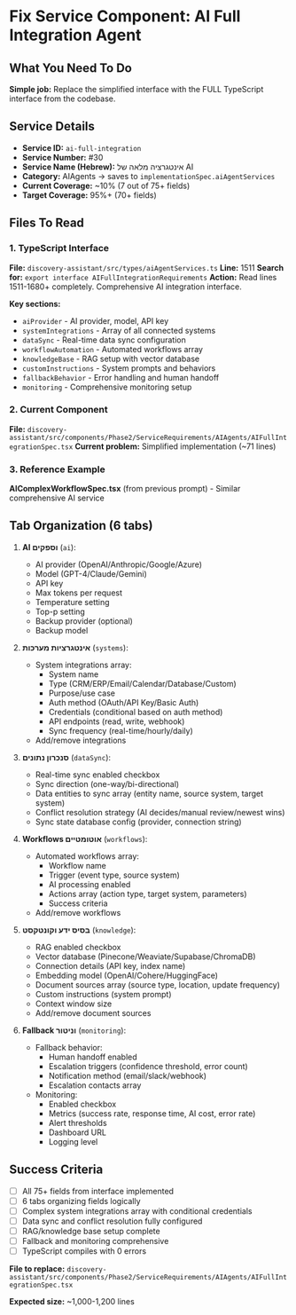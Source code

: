 # Fix Service Component: AI Full Integration Agent

## What You Need To Do

**Simple job:** Replace the simplified interface with the FULL TypeScript interface from the codebase.

## Service Details
- **Service ID:** `ai-full-integration`
- **Service Number:** #30
- **Service Name (Hebrew):** אינטגרציה מלאה של AI
- **Category:** AIAgents → saves to `implementationSpec.aiAgentServices`
- **Current Coverage:** ~10% (7 out of 75+ fields)
- **Target Coverage:** 95%+ (70+ fields)

## Files To Read

### 1. TypeScript Interface
**File:** `discovery-assistant/src/types/aiAgentServices.ts`
**Line:** 1511
**Search for:** `export interface AIFullIntegrationRequirements`
**Action:** Read lines 1511-1680+ completely. Comprehensive AI integration interface.

**Key sections:**
- `aiProvider` - AI provider, model, API key
- `systemIntegrations` - Array of all connected systems
- `dataSync` - Real-time data sync configuration
- `workflowAutomation` - Automated workflows array
- `knowledgeBase` - RAG setup with vector database
- `customInstructions` - System prompts and behaviors
- `fallbackBehavior` - Error handling and human handoff
- `monitoring` - Comprehensive monitoring setup

### 2. Current Component
**File:** `discovery-assistant/src/components/Phase2/ServiceRequirements/AIAgents/AIFullIntegrationSpec.tsx`
**Current problem:** Simplified implementation (~71 lines)

### 3. Reference Example
**AIComplexWorkflowSpec.tsx** (from previous prompt) - Similar comprehensive AI service

## Tab Organization (6 tabs)

1. **AI וספקים** (`ai`):
   - AI provider (OpenAI/Anthropic/Google/Azure)
   - Model (GPT-4/Claude/Gemini)
   - API key
   - Max tokens per request
   - Temperature setting
   - Top-p setting
   - Backup provider (optional)
   - Backup model

2. **אינטגרציות מערכות** (`systems`):
   - System integrations array:
     - System name
     - Type (CRM/ERP/Email/Calendar/Database/Custom)
     - Purpose/use case
     - Auth method (OAuth/API Key/Basic Auth)
     - Credentials (conditional based on auth method)
     - API endpoints (read, write, webhook)
     - Sync frequency (real-time/hourly/daily)
   - Add/remove integrations

3. **סנכרון נתונים** (`dataSync`):
   - Real-time sync enabled checkbox
   - Sync direction (one-way/bi-directional)
   - Data entities to sync array (entity name, source system, target system)
   - Conflict resolution strategy (AI decides/manual review/newest wins)
   - Sync state database config (provider, connection string)

4. **Workflows אוטומטיים** (`workflows`):
   - Automated workflows array:
     - Workflow name
     - Trigger (event type, source system)
     - AI processing enabled
     - Actions array (action type, target system, parameters)
     - Success criteria
   - Add/remove workflows

5. **בסיס ידע וקונטקסט** (`knowledge`):
   - RAG enabled checkbox
   - Vector database (Pinecone/Weaviate/Supabase/ChromaDB)
   - Connection details (API key, index name)
   - Embedding model (OpenAI/Cohere/HuggingFace)
   - Document sources array (source type, location, update frequency)
   - Custom instructions (system prompt)
   - Context window size
   - Add/remove document sources

6. **Fallback וניטור** (`monitoring`):
   - Fallback behavior:
     - Human handoff enabled
     - Escalation triggers (confidence threshold, error count)
     - Notification method (email/slack/webhook)
     - Escalation contacts array
   - Monitoring:
     - Enabled checkbox
     - Metrics (success rate, response time, AI cost, error rate)
     - Alert thresholds
     - Dashboard URL
     - Logging level

## Success Criteria

- [ ] All 75+ fields from interface implemented
- [ ] 6 tabs organizing fields logically
- [ ] Complex system integrations array with conditional credentials
- [ ] Data sync and conflict resolution fully configured
- [ ] RAG/knowledge base setup complete
- [ ] Fallback and monitoring comprehensive
- [ ] TypeScript compiles with 0 errors

**File to replace:** `discovery-assistant/src/components/Phase2/ServiceRequirements/AIAgents/AIFullIntegrationSpec.tsx`

**Expected size:** ~1,000-1,200 lines
